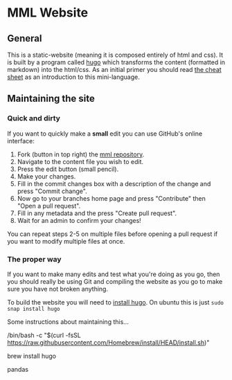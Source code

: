 # MML Website


## General

This is a static-website (meaning it is composed entirely of html and css). It is built by a program called [hugo](https://gohugo.io/) which transforms the content (formatted in markdown) into the html/css. As an initial primer you should read [the cheat sheet](https://github.com/adam-p/markdown-here/wiki/Markdown-Cheatsheet) as an introduction to this mini-language.


## Maintaining the site

### Quick and dirty

If you want to quickly make a **small** edit you can use GitHub's online interface:

1. Fork (button in top right) the [mml repository](https://github.com/ConorWilliams/mml/fork).
2. Navigate to the content file you wish to edit.
3. Press the edit button (small pencil).
4. Make your changes.
5. Fill in the commit changes box with a description of the change and press "Commit change".
6. Now go to your branches home page and press "Contribute" then "Open a pull request".
7. Fill in any metadata and the press "Create pull request".
8. Wait for an admin to confirm your changes!

You can repeat steps 2-5 on multiple files before opening a pull request if you want to modify multiple files at once.

### The proper way

If you want to make many edits and test what you're doing as you go, then you should really be using Git and compiling the website as you go to make sure you have not broken anything.

To build the website you will need to [install hugo](https://gohugo.io/installation/). On ubuntu this is just ``sudo snap install hugo``





Some instructions about maintaining this...

/bin/bash -c "$(curl -fsSL https://raw.githubusercontent.com/Homebrew/install/HEAD/install.sh)"

brew install hugo

pandas